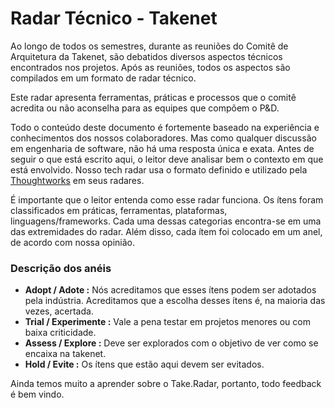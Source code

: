 Radar Técnico - Takenet
================================

Ao longo de todos os semestres, durante as reuniões do Comitê de Arquitetura da Takenet, são debatidos diversos aspectos técnicos encontrados nos projetos.
Após as reuniões, todos os aspectos são compilados em um formato de radar técnico.

Este radar apresenta ferramentas, práticas e processos que o comitê acredita ou não aconselha para as equipes que compõem o P&D.

Todo o conteúdo deste documento é fortemente baseado na experiência e conhecimentos dos nossos colaboradores. Mas como qualquer discussão em engenharia de software, não há uma resposta única e exata. Antes de seguir o que está escrito aqui, o leitor deve analisar bem o contexto em que está envolvido.
Nosso tech radar usa o formato definido e utilizado pela [Thoughtworks](http://www.thoughtworks.com/pt/radar) em seus radares.

É importante que o leitor entenda como esse radar funciona. Os ítens foram classificados em práticas, ferramentas, plataformas, linguagens/frameworks. Cada uma dessas categorias encontra-se em uma das extremidades do radar.
Além disso, cada ítem foi colocado em um anel, de acordo com nossa opinião.

### Descrição dos anéis

- **Adopt / Adote :** Nós acreditamos que esses ítens podem ser adotados pela indústria. Acreditamos que a escolha desses ítens é, na maioria das vezes, acertada.
- **Trial / Experimente :** Vale a pena testar em projetos menores ou com baixa criticidade.
- **Assess / Explore :** Deve ser explorados com o objetivo de ver como se encaixa na takenet.
- **Hold / Evite :** Os ítens que estão aqui devem ser evitados.

Ainda temos muito a aprender sobre o Take.Radar, portanto, todo feedback é bem vindo.
